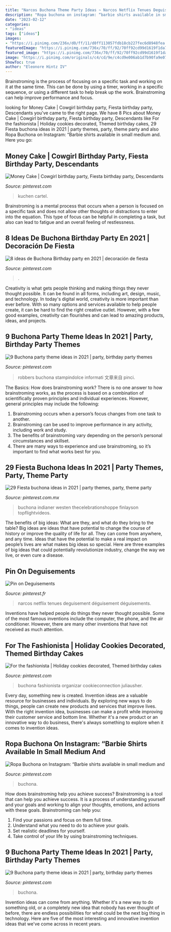 ```yaml
---
title: "Narcos Buchona Theme Party Ideas ~ Narcos Netflix Tenues Deguisement Déguisement Déguisements"
description: "Ropa buchona on instagram: “barbie shirts available in small medium and"
date: "2023-02-12"
categories:
- "ideas"
tags: ["ideas"]
images:
- "https://i.pinimg.com/236x/d0/ff/11/d0ff113057fdb18cb227fec6d8948fea.jpg"
featuredImage: "https://i.pinimg.com/736x/70/ff/92/70ff92cd99d1619f1da74a7dae8e2110.jpg"
featured_image: "https://i.pinimg.com/736x/70/ff/92/70ff92cd99d1619f1da74a7dae8e2110.jpg"
image: "https://i.pinimg.com/originals/c4/cd/9e/c4cd9e006ab1d7b90fa9e07441e3c88d.jpg"
ShowToc: true
author: "Eleonore Hintz IV"
---
```



Brainstroming is the process of focusing on a specific task and working on it at the same time. This can be done by using a timer, working in a specific sequence, or using a different task to help break up the work. Brainstroming can help improve performance and focus.

	

		
looking for Money Cake | Cowgirl birthday party, Fiesta birthday party, Descendants you've came to the right page. We have 8 Pics about Money Cake | Cowgirl birthday party, Fiesta birthday party, Descendants like For the fashionista | Holiday cookies decorated, Themed birthday cakes, 29 Fiesta buchona ideas in 2021 | party themes, party, theme party and also Ropa Buchona on Instagram: “Barbie shirts available in small medium and. Here you go:
		
    
## Money Cake | Cowgirl Birthday Party, Fiesta Birthday Party, Descendants

<img loading=lazy src="https://i.pinimg.com/originals/33/00/9a/33009ab4fb2f5d5b4aa11b9d82a5e8f8.jpg" onerror="this.onerror=null;this.src='https://tse3.mm.bing.net/th?id=OIP.cce1S7-UL5BbwaK2tVrXOgHaIg&amp;pid=15.1';" alt="Money Cake | Cowgirl birthday party, Fiesta birthday party, Descendants">

_Source: pinterest.com_

>kuchen cartel. 

	

Brainstroming is a mental process that occurs when a person is focused on a specific task and does not allow other thoughts or distractions to enter into the equation. This type of focus can be helpful in completing a task, but also can lead to fatigue and an overall feeling of restlessness.

    
## 8 Ideas De Buchona Birthday Party En 2021 | Decoración De Fiesta

<img loading=lazy src="https://i.pinimg.com/474x/00/93/dc/0093dc0d24fcfd55cb6fa2e93eefde46.jpg" onerror="this.onerror=null;this.src='https://tse4.mm.bing.net/th?id=OIP.V_1SP4OjNAifOMjpLrKRzwAAAA&amp;pid=15.1';" alt="8 ideas de Buchona Birthday party en 2021 | decoración de fiesta">

_Source: pinterest.com_

>. 

	

Creativity is what gets people thinking and making things they never thought possible. It can be found in all forms, including art, design, music, and technology. In today's digital world, creativity is more important than ever before. With so many options and services available to help people create, it can be hard to find the right creative outlet. However, with a few good examples, creativity can flourishes and can lead to amazing products, ideas, and projects.

    
## 9 Buchona Party Theme Ideas In 2021 | Party, Birthday Party Themes

<img loading=lazy src="https://i.pinimg.com/236x/d0/ff/11/d0ff113057fdb18cb227fec6d8948fea.jpg" onerror="this.onerror=null;this.src='https://tse2.mm.bing.net/th?id=OIP.96sFnEPPRbMeNGZ2CdPjRgAAAA&amp;pid=15.1';" alt="9 Buchona party theme ideas in 2021 | party, birthday party themes">

_Source: pinterest.com_

>robbers buchona stampindolce informati 文章来自 pinci. 

	

The Basics: How does brainstroming work?
There is no one answer to how brainstroming works, as the process is based on a combination of scientifically proven principles and individual experiences. However, general principles may include the following:
1. Brainstroming occurs when a person’s focus changes from one task to another.
2. Brainstroming can be used to improve performance in any activity, including work and study.
3. The benefits of brainstroming vary depending on the person’s personal circumstances and skillset.
4. There are many ways to experience and use brainstroming, so it’s important to find what works best for you.

    
## 29 Fiesta Buchona Ideas In 2021 | Party Themes, Party, Theme Party

<img loading=lazy src="https://i.pinimg.com/200x150/3f/d5/f3/3fd5f3b3499dca3f77c390b24b6fd44e.jpg" onerror="this.onerror=null;this.src='https://tse4.mm.bing.net/th?id=OIP.7vBAschOc_b6YThMLx8tIgAAAA&amp;pid=15.1';" alt="29 Fiesta buchona ideas in 2021 | party themes, party, theme party">

_Source: pinterest.com.mx_

>buchona indianer westen thecelebrationshoppe finlayson topflightvideos. 

	

The benefits of big ideas: What are they, and what do they bring to the table?
Big ideas are ideas that have potential to change the course of history or improve the quality of life for all. They can come from anywhere, and any time. Ideas that have the potential to make a real impact on people’s lives are what makes big ideas so special. Here are three examples of big ideas that could potentially revolutionize industry, change the way we live, or even cure a disease.

    
## Pin On Deguisements

<img loading=lazy src="https://i.pinimg.com/originals/c4/cd/9e/c4cd9e006ab1d7b90fa9e07441e3c88d.jpg" onerror="this.onerror=null;this.src='https://tse4.mm.bing.net/th?id=OIP.8mLnV4upPVUM16mTUKtS-gHaNK&amp;pid=15.1';" alt="Pin on Deguisements">

_Source: pinterest.fr_

>narcos netflix tenues deguisement déguisement déguisements. 

	

Inventions have helped people do things they never thought possible. Some of the most famous inventions include the computer, the phone, and the air conditioner. However, there are many other inventions that have not received as much attention.

    
## For The Fashionista | Holiday Cookies Decorated, Themed Birthday Cakes

<img loading=lazy src="https://i.pinimg.com/originals/65/da/49/65da49cfc15e5cfa2501f561b32d3d70.jpg" onerror="this.onerror=null;this.src='https://tse1.mm.bing.net/th?id=OIP.IvdN-dK5Blg1tpEpxsv1hgHaJ4&amp;pid=15.1';" alt="For the fashionista | Holiday cookies decorated, Themed birthday cakes">

_Source: pinterest.com_

>buchona fashionista organizar cookieconnection juliausher. 

	

Every day, something new is created. Invention ideas are a valuable resource for businesses and individuals. By exploring new ways to do things, people can create new products and services that improve lives. With the right invention idea, businesses can make a profit while improving their customer service and bottom line. Whether it's a new product or an innovative way to do business, there's always something to explore when it comes to invention ideas.

    
## Ropa Buchona On Instagram: “Barbie Shirts Available In Small Medium And

<img loading=lazy src="https://i.pinimg.com/736x/70/ff/92/70ff92cd99d1619f1da74a7dae8e2110.jpg" onerror="this.onerror=null;this.src='https://tse3.mm.bing.net/th?id=OIP.Im86WlRTLXGcq7vXJFhCzQHaFj&amp;pid=15.1';" alt="Ropa Buchona on Instagram: “Barbie shirts available in small medium and">

_Source: pinterest.com_

>buchona. 

	

How does brainstroming help you achieve success?
Brainstroming is a tool that can help you achieve success. It is a process of understanding yourself and your goals and working to align your thoughts, emotions, and actions with these goals. Brainstroming can help you: 
1. Find your passions and focus on them full time.
2. Understand what you need to do to achieve your goals.
3. Set realistic deadlines for yourself.
4. Take control of your life by using brainstroming techniques.

    
## 9 Buchona Party Theme Ideas In 2021 | Party, Birthday Party Themes

<img loading=lazy src="https://i.pinimg.com/236x/d8/16/03/d8160357a2df50ad078cbc63523838f8.jpg" onerror="this.onerror=null;this.src='https://tse2.mm.bing.net/th?id=OIP.VNVO73gHTDdcBYaZwpNF5AAAAA&amp;pid=15.1';" alt="9 Buchona party theme ideas in 2021 | party, birthday party themes">

_Source: pinterest.com_

>buchona. 

	

Invention ideas can come from anything. Whether it's a new way to do something old, or a completely new idea that nobody has ever thought of before, there are endless possibilities for what could be the next big thing in technology. Here are five of the most interesting and innovative invention ideas that we've come across in recent years.

